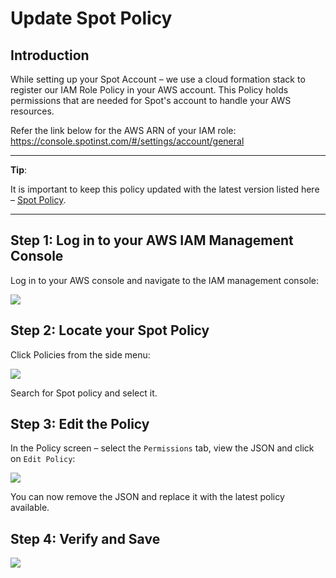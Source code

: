 # Update Spot Policy

## Introduction

While setting up your Spot Account – we use a cloud formation stack to register our IAM Role Policy in your AWS account. This Policy holds permissions that are needed for Spot's account to handle your AWS resources.

Refer the link below for the AWS ARN of your IAM role:
https://console.spotinst.com/#/settings/account/general

---

**Tip**:

It is important to keep this policy updated with the latest version listed here – [Spot Policy](administration/api/spot-policy-in-aws).

---

## Step 1: Log in to your AWS IAM Management Console

Log in to your AWS console and navigate to the IAM management console:

<img src="/elastigroup/_media/update-spot-policy_1.png" />

## Step 2: Locate your Spot Policy

Click Policies from the side menu:

<img src="/elastigroup/_media/update-spot-policy_2.png" />

Search for Spot policy and select it.

## Step 3: Edit the Policy

In the Policy screen – select the `Permissions` tab, view the JSON and click on `Edit Policy`:

<img src="/elastigroup/_media/update-spot-policy_3.png" />

You can now remove the JSON and replace it with the latest policy available.

## Step 4: Verify and Save

<img src="/elastigroup/_media/update-spot-policy_4.png" />

